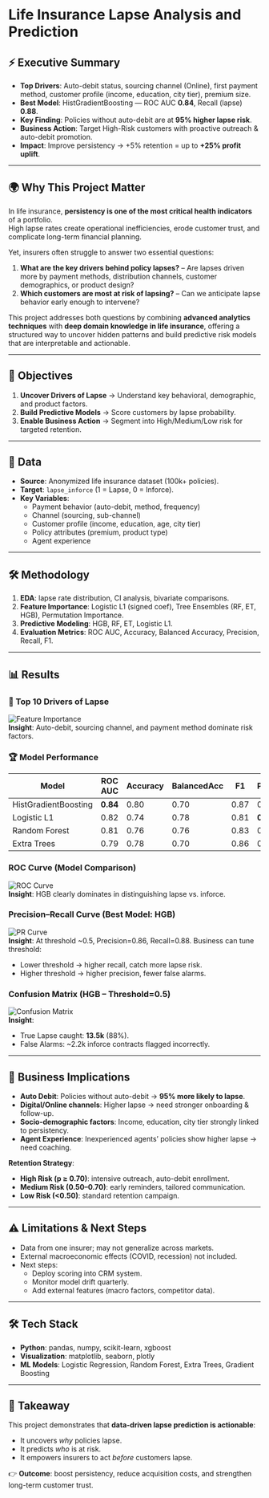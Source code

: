 # Life Insurance Lapse Analysis and Prediction

## ⚡ Executive Summary
- **Top Drivers**: Auto-debit status, sourcing channel (Online), first payment method, customer profile (income, education, city tier), premium size.  
- **Best Model**: HistGradientBoosting — ROC AUC **0.84**, Recall (lapse) **0.88**.  
- **Key Finding**: Policies without auto-debit are at **95% higher lapse risk**.  
- **Business Action**: Target High-Risk customers with proactive outreach & auto-debit promotion.  
- **Impact**: Improve persistency → +5% retention = up to **+25% profit uplift**.  

---

## 🌍 Why This Project Matter

In life insurance, **persistency is one of the most critical health indicators** of a portfolio.  
High lapse rates create operational inefficiencies, erode customer trust, and complicate long-term financial planning.  

Yet, insurers often struggle to answer two essential questions:
1. **What are the key drivers behind policy lapses?** – Are lapses driven more by payment methods, distribution channels, customer demographics, or product design?  
2. **Which customers are most at risk of lapsing?** – Can we anticipate lapse behavior early enough to intervene?

This project addresses both questions by combining **advanced analytics techniques** with **deep domain knowledge in life insurance**, offering a structured way to uncover hidden patterns and build predictive risk models that are interpretable and actionable.


---

## 🎯 Objectives
1. **Uncover Drivers of Lapse** → Understand key behavioral, demographic, and product factors.  
2. **Build Predictive Models** → Score customers by lapse probability.  
3. **Enable Business Action** → Segment into High/Medium/Low risk for targeted retention.  

---

## 📂 Data
- **Source**: Anonymized life insurance dataset (100k+ policies).  
- **Target**: `lapse_inforce` (1 = Lapse, 0 = Inforce).  
- **Key Variables**:
  - Payment behavior (auto-debit, method, frequency)  
  - Channel (sourcing, sub-channel)  
  - Customer profile (income, education, age, city tier)  
  - Policy attributes (premium, product type)  
  - Agent experience  

---

## 🛠 Methodology
1. **EDA**: lapse rate distribution, CI analysis, bivariate comparisons.  
2. **Feature Importance**: Logistic L1 (signed coef), Tree Ensembles (RF, ET, HGB), Permutation Importance.  
3. **Predictive Modeling**: HGB, RF, ET, Logistic L1.  
4. **Evaluation Metrics**: ROC AUC, Accuracy, Balanced Accuracy, Precision, Recall, F1.  

---

## 📊 Results

### 🔑 Top 10 Drivers of Lapse
![Feature Importance](images/feature_importance.png)  
**Insight**: Auto-debit, sourcing channel, and payment method dominate risk factors.  

### 🏆 Model Performance
| Model                | ROC AUC | Accuracy | BalancedAcc | F1  | Precision | Recall |
|----------------------|---------|----------|-------------|-----|-----------|--------|
| HistGradientBoosting | **0.84** | 0.80     | 0.70        | 0.87 | 0.86      | **0.88** |
| Logistic L1          | 0.82    | 0.74     | 0.78        | 0.81 | **0.94**  | 0.70   |
| Random Forest        | 0.81    | 0.76     | 0.76        | 0.83 | 0.91      | 0.76   |
| Extra Trees          | 0.79    | 0.78     | 0.70        | 0.86 | 0.86      | 0.86   |

### ROC Curve (Model Comparison)
![ROC Curve](images/roc_curves.png)  
**Insight**: HGB clearly dominates in distinguishing lapse vs. inforce.  

### Precision–Recall Curve (Best Model: HGB)
![PR Curve](images/pr_curve.png)  
**Insight**: At threshold ~0.5, Precision=0.86, Recall=0.88. Business can tune threshold:  
- Lower threshold → higher recall, catch more lapse risk.  
- Higher threshold → higher precision, fewer false alarms.  

### Confusion Matrix (HGB – Threshold=0.5)
![Confusion Matrix](images/confusion_matrix.png)  
**Insight**:  
- True Lapse caught: **13.5k** (88%).  
- False Alarms: ~2.2k inforce contracts flagged incorrectly.  

---

## 🚀 Business Implications
- **Auto Debit**: Policies without auto-debit → **95% more likely to lapse**.  
- **Digital/Online channels**: Higher lapse → need stronger onboarding & follow-up.  
- **Socio-demographic factors**: Income, education, city tier strongly linked to persistency.  
- **Agent Experience**: Inexperienced agents’ policies show higher lapse → need coaching.  

**Retention Strategy**:  
- **High Risk (p ≥ 0.70)**: intensive outreach, auto-debit enrollment.  
- **Medium Risk (0.50–0.70)**: early reminders, tailored communication.  
- **Low Risk (<0.50)**: standard retention campaign.  

---

## ⚠️ Limitations & Next Steps
- Data from one insurer; may not generalize across markets.  
- External macroeconomic effects (COVID, recession) not included.  
- Next steps:  
  - Deploy scoring into CRM system.  
  - Monitor model drift quarterly.  
  - Add external features (macro factors, competitor data).  

---

## 🛠 Tech Stack
- **Python**: pandas, numpy, scikit-learn, xgboost  
- **Visualization**: matplotlib, seaborn, plotly  
- **ML Models**: Logistic Regression, Random Forest, Extra Trees, Gradient Boosting  

---

## 📌 Takeaway
This project demonstrates that **data-driven lapse prediction is actionable**:  
- It uncovers *why* policies lapse.  
- It predicts *who* is at risk.  
- It empowers insurers to act *before* customers lapse.  

👉 **Outcome**: boost persistency, reduce acquisition costs, and strengthen long-term customer trust.  
